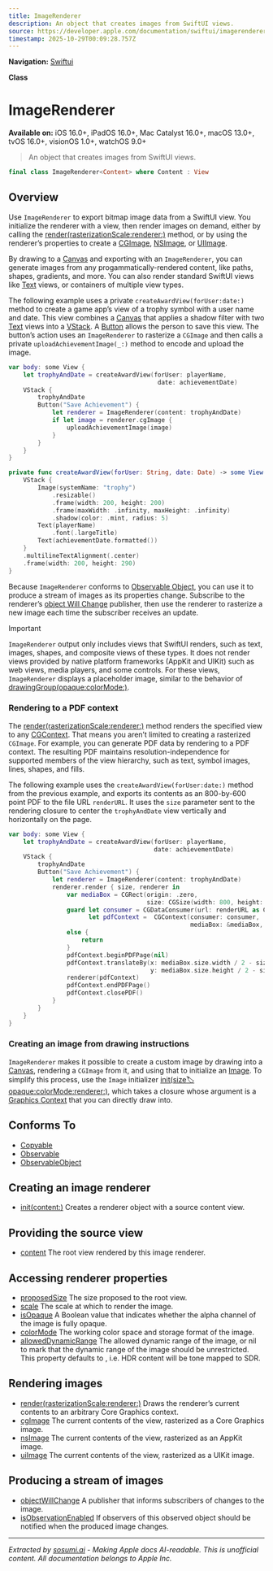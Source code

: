 ```yaml
---
title: ImageRenderer
description: An object that creates images from SwiftUI views.
source: https://developer.apple.com/documentation/swiftui/imagerenderer
timestamp: 2025-10-29T00:09:28.757Z
---
```


**Navigation:** [Swiftui](/documentation/swiftui)

**Class**

# ImageRenderer

**Available on:** iOS 16.0+, iPadOS 16.0+, Mac Catalyst 16.0+, macOS 13.0+, tvOS 16.0+, visionOS 1.0+, watchOS 9.0+

> An object that creates images from SwiftUI views.

```swift
final class ImageRenderer<Content> where Content : View
```

## Overview

Use `ImageRenderer` to export bitmap image data from a SwiftUI view. You initialize the renderer with a view, then render images on demand, either by calling the [render(rasterizationScale:renderer:)](/documentation/swiftui/imagerenderer/render(rasterizationscale:renderer:)) method, or by using the renderer’s properties to create a [CGImage](/documentation/CoreGraphics/CGImage), [NSImage](/documentation/AppKit/NSImage), or [UIImage](/documentation/UIKit/UIImage).

By drawing to a [Canvas](/documentation/swiftui/canvas) and exporting with an `ImageRenderer`, you can generate images from any progammatically-rendered content, like paths, shapes, gradients, and more. You can also render standard SwiftUI views like [Text](/documentation/swiftui/text) views, or containers of multiple view types.

The following example uses a private `createAwardView(forUser:date:)` method to create a game app’s view of a trophy symbol with a user name and date. This view combines a [Canvas](/documentation/swiftui/canvas) that applies a shadow filter with two [Text](/documentation/swiftui/text) views into a [VStack](/documentation/swiftui/vstack). A [Button](/documentation/swiftui/button) allows the person to save this view. The button’s action uses an `ImageRenderer` to rasterize a `CGImage` and then calls a private `uploadAchievementImage(_:)` method to encode and upload the image.

```swift
var body: some View {
    let trophyAndDate = createAwardView(forUser: playerName,
                                         date: achievementDate)
    VStack {
        trophyAndDate
        Button("Save Achievement") {
            let renderer = ImageRenderer(content: trophyAndDate)
            if let image = renderer.cgImage {
                uploadAchievementImage(image)
            }
        }
    }
}

private func createAwardView(forUser: String, date: Date) -> some View {
    VStack {
        Image(systemName: "trophy")
            .resizable()
            .frame(width: 200, height: 200)
            .frame(maxWidth: .infinity, maxHeight: .infinity)
            .shadow(color: .mint, radius: 5)
        Text(playerName)
            .font(.largeTitle)
        Text(achievementDate.formatted())
    }
    .multilineTextAlignment(.center)
    .frame(width: 200, height: 290)
}
```



Because `ImageRenderer` conforms to [Observable Object](/documentation/Combine/ObservableObject), you can use it to produce a stream of images as its properties change. Subscribe to the renderer’s [object Will Change](/documentation/swiftui/imagerenderer/objectwillchange) publisher, then use the renderer to rasterize a new image each time the subscriber receives an update.

> [!IMPORTANT]
> `ImageRenderer` output only includes views that SwiftUI renders, such as text, images, shapes, and composite views of these types. It does not render views provided by native platform frameworks (AppKit and UIKit) such as web views, media players, and some controls. For these views, `ImageRenderer` displays a placeholder image, similar to the behavior of [drawingGroup(opaque:colorMode:)](/documentation/swiftui/view/drawinggroup(opaque:colormode:)).

### Rendering to a PDF context

The [render(rasterizationScale:renderer:)](/documentation/swiftui/imagerenderer/render(rasterizationscale:renderer:)) method renders the specified view to any [CGContext](/documentation/CoreGraphics/CGContext). That means you aren’t limited to creating a rasterized `CGImage`. For example, you can generate PDF data by rendering to a PDF context. The resulting PDF maintains resolution-independence for supported members of the view hierarchy, such as text, symbol images, lines, shapes, and fills.

The following example uses the `createAwardView(forUser:date:)` method from the previous example, and exports its contents as an 800-by-600 point PDF to the file URL `renderURL`. It uses the `size` parameter sent to the rendering closure to center the `trophyAndDate` view vertically and horizontally on the page.

```swift
var body: some View {
    let trophyAndDate = createAwardView(forUser: playerName,
                                        date: achievementDate)
    VStack {
        trophyAndDate
        Button("Save Achievement") {
            let renderer = ImageRenderer(content: trophyAndDate)
            renderer.render { size, renderer in
                var mediaBox = CGRect(origin: .zero,
                                      size: CGSize(width: 800, height: 600))
                guard let consumer = CGDataConsumer(url: renderURL as CFURL),
                      let pdfContext =  CGContext(consumer: consumer,
                                                  mediaBox: &mediaBox, nil)
                else {
                    return
                }
                pdfContext.beginPDFPage(nil)
                pdfContext.translateBy(x: mediaBox.size.width / 2 - size.width / 2,
                                       y: mediaBox.size.height / 2 - size.height / 2)
                renderer(pdfContext)
                pdfContext.endPDFPage()
                pdfContext.closePDF()
            }
        }
    }
}
```

### Creating an image from drawing instructions

`ImageRenderer` makes it possible to create a custom image by drawing into a [Canvas](/documentation/swiftui/canvas), rendering a `CGImage` from it, and using that to initialize an [Image](/documentation/swiftui/image). To simplify this process, use the `Image` initializer [init(size:label:opaque:colorMode:renderer:)](/documentation/swiftui/image/init(size:label:opaque:colormode:renderer:)), which takes a closure whose argument is a [Graphics Context](/documentation/swiftui/graphicscontext) that you can directly draw into.

## Conforms To

- [Copyable](/documentation/Swift/Copyable)
- [Observable](/documentation/Observation/Observable)
- [ObservableObject](/documentation/Combine/ObservableObject)

## Creating an image renderer

- [init(content:)](/documentation/swiftui/imagerenderer/init(content:)) Creates a renderer object with a source content view.

## Providing the source view

- [content](/documentation/swiftui/imagerenderer/content) The root view rendered by this image renderer.

## Accessing renderer properties

- [proposedSize](/documentation/swiftui/imagerenderer/proposedsize) The size proposed to the root view.
- [scale](/documentation/swiftui/imagerenderer/scale) The scale at which to render the image.
- [isOpaque](/documentation/swiftui/imagerenderer/isopaque) A Boolean value that indicates whether the alpha channel of the image is fully opaque.
- [colorMode](/documentation/swiftui/imagerenderer/colormode) The working color space and storage format of the image.
- [allowedDynamicRange](/documentation/swiftui/imagerenderer/alloweddynamicrange) The allowed dynamic range of the image, or nil to mark that the dynamic range of the image should be unrestricted. This property defaults to , i.e. HDR content will be tone mapped to SDR.

## Rendering images

- [render(rasterizationScale:renderer:)](/documentation/swiftui/imagerenderer/render(rasterizationscale:renderer:)) Draws the renderer’s current contents to an arbitrary Core Graphics context.
- [cgImage](/documentation/swiftui/imagerenderer/cgimage) The current contents of the view, rasterized as a Core Graphics image.
- [nsImage](/documentation/swiftui/imagerenderer/nsimage) The current contents of the view, rasterized as an AppKit image.
- [uiImage](/documentation/swiftui/imagerenderer/uiimage) The current contents of the view, rasterized as a UIKit image.

## Producing a stream of images

- [objectWillChange](/documentation/swiftui/imagerenderer/objectwillchange) A publisher that informs subscribers of changes to the image.
- [isObservationEnabled](/documentation/swiftui/imagerenderer/isobservationenabled) If observers of this observed object should be notified when the produced image changes.

---

*Extracted by [sosumi.ai](https://sosumi.ai) - Making Apple docs AI-readable.*
*This is unofficial content. All documentation belongs to Apple Inc.*
